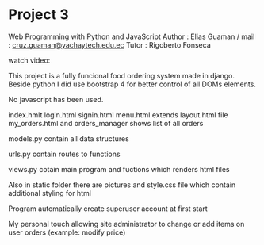# Project 3

Web Programming with Python and JavaScript
Author : Elias Guaman / mail : cruz.guaman@yachaytech.edu.ec
Tutor : Rigoberto Fonseca

watch video: 

This project is a fully funcional food ordering system made in django.
Beside python I did use bootstrap 4 for better control of all DOMs elements.

No javascript has been used.

index.hmlt login.html signin.html menu.html extends layout.html file 
my_orders.html and orders_manager shows list of all orders

models.py contain all data structures

urls.py contain routes to functions

views.py cotain main program and fuctions which renders html files

Also in static folder there are pictures and style.css file which contain additional styling for html 

Program automatically create superuser account at first start

My personal touch allowing site administrator to change or add items on user orders (example: modify price)
